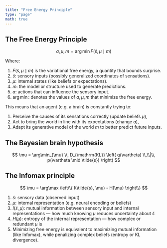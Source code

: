 ```yaml
---
title: "Free Energy Principle"
type: "page"
math: true
---
```


## The Free Energy Principle

$$
a, \mu, m = \arg\min F(\tilde{s}, \mu \mid m)
$$

Where:

1. $F(\tilde{s}, \mu \mid m)$ is the variational free energy, a quantity that bounds surprise.
1. $\tilde{s}$: sensory inputs (possibly generalized coordinates of sensations).
1. $\mu$: internal states (like beliefs or expectations).
1. $m$: the model or structure used to generate predictions.
1. $a$: actions that can influence the sensory input.
1. $\arg\min$: denotes the values of $a, \mu, m$ that minimize the free energy.

This means that an agent (e.g. a brain) is constantly trying to:

1. Perceive the causes of its sensations correctly (update beliefs $\mu$),
1. Act to bring the world in line with its expectations (change $a$),
1. Adapt its generative model of the world $m$ to better predict future inputs.

## The Bayesian brain hypothesis

$$
\mu = \arg\min_{\mu} \\, D_{\mathrm{KL}} \left( q(\vartheta) \\,\\|\\, p(\vartheta \mid \tilde{s}) \right)
$$

## The Infomax principle

$$
\mu = \arg\max \left\\{ I(\tilde{s}, \mu) - H(\mu) \right\\}
$$

1. $\tilde{s}$: sensory data (observed input)
1. $\mu$: internal representation (e.g. neural encoding or beliefs)
1. $I(\tilde{s}, \mu)$: mutual information between sensory input and internal representations — how much knowing $\mu$ reduces uncertainty about  $\tilde{s}$
1. $H(\mu)$: entropy of the internal representation — how complex or redundant $\mu$ is
1. Minimizing free energy is equivalent to maximizing mutual information (like Infomax), while penalizing complex beliefs (entropy or KL divergence).
